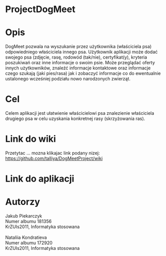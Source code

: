 # ProjectDogMeet

# Opis
DogMeet pozwala na wyszukanie przez użytkownika (właściciela psa) odpowiedniego właściciela innego psa. Użytkownik aplikacji może dodać swojego psa (zdjęcie, rasę, rodowód (tak/nie), certyfikat(y), kryteria poszukiwań oraz inne informacje o swoim psie. Może przeglądać oferty innych użytkowników, znaleźć informacje kontaktowe oraz informacje czego szukają (jaki pies/rasa) jak i zobaczyć informacje co do ewentualnie ustalonego wcześniej podziału nowo narodzonych zwierząt.
<br>
# Cel
Celem aplikacji jest ułatwienie właścicielowi psa znalezienie właściciela drugiego psa w celu uzyskania konkretnej rasy (skrzyżowania ras).

# Link do wiki
Przetytac ... mozna klikajac link podany nizej:<br>
https://github.com/talliya/DogMeetProject/wiki
<br>
# Link do aplikacji


# Autorzy
Jakub Piekarczyk<br>
Numer albumu 181356<br>
KrZUIs2011, Informatyka stosowana<br>
<br>
Nataliia Kondratieva<br>
Numer albumu 172920<br>
KrZUIs2011, Informatyka stosowana<br>
